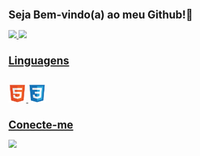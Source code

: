 ## Seja Bem-vindo(a) ao meu Github!👋

 <div>
 <a href="https://github.com/kesiasantosdev">
 <img height="180em" src="https://github-readme-stats.vercel.app/api?username=kesiasantosdev&show_icons=true&theme=dracula"/>  
<img height="180em" src="https://github-readme-stats.vercel.app/api/top-langs/?username=kesiasantosdev&layout=compact&langs_count=7&theme=dracula"/>
</div>

## Linguagens

<div style="display: inline_block"><br>
<img height="35em" src="https://github.com/CR10L02k/imagens/blob/main/icons/html5/html5-original.svg"/>
<img height="35em" src="https://github.com/CR10L02k/imagens/blob/main/icons/css3/css3-original.svg"/>
</div>

##
<div>
  <h2>Conecte-me</h2>
  <a href = "mailto:kesiasantos.dev@gmail.com"><img src="https://img.shields.io/badge/-Gmail-%23333?style=for-the-badge&logo=gmail&logoColor=white" target="_blank"></a>
</div>
